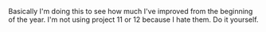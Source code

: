 Basically I'm doing this to see how much I've improved from the beginning of the year.
I'm not using project 11 or 12 because I hate them. Do it yourself.
